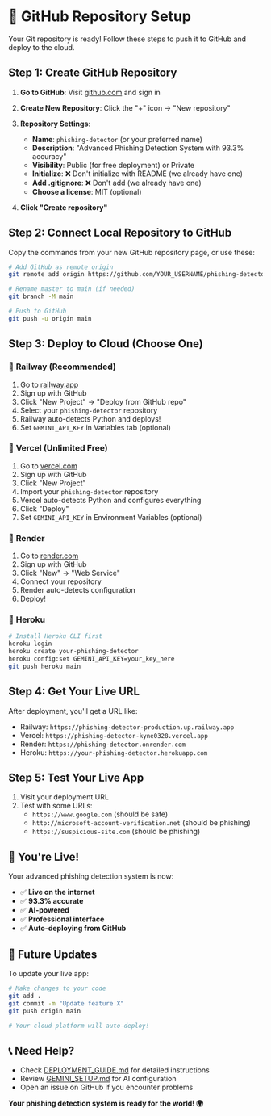 # 🚀 GitHub Repository Setup

Your Git repository is ready! Follow these steps to push it to GitHub and deploy to the cloud.

## Step 1: Create GitHub Repository

1. **Go to GitHub**: Visit [github.com](https://github.com) and sign in
2. **Create New Repository**: Click the "+" icon → "New repository"
3. **Repository Settings**:
   - **Name**: `phishing-detector` (or your preferred name)
   - **Description**: "Advanced Phishing Detection System with 93.3% accuracy"
   - **Visibility**: Public (for free deployment) or Private
   - **Initialize**: ❌ Don't initialize with README (we already have one)
   - **Add .gitignore**: ❌ Don't add (we already have one)
   - **Choose a license**: MIT (optional)

4. **Click "Create repository"**

## Step 2: Connect Local Repository to GitHub

Copy the commands from your new GitHub repository page, or use these:

```bash
# Add GitHub as remote origin
git remote add origin https://github.com/YOUR_USERNAME/phishing-detector.git

# Rename master to main (if needed)
git branch -M main

# Push to GitHub
git push -u origin main
```

## Step 3: Deploy to Cloud (Choose One)

### 🎯 **Railway (Recommended)**
1. Go to [railway.app](https://railway.app)
2. Sign up with GitHub
3. Click "New Project" → "Deploy from GitHub repo"
4. Select your `phishing-detector` repository
5. Railway auto-detects Python and deploys!
6. Set `GEMINI_API_KEY` in Variables tab (optional)

### 🚀 **Vercel (Unlimited Free)**
1. Go to [vercel.com](https://vercel.com)
2. Sign up with GitHub
3. Click "New Project"
4. Import your `phishing-detector` repository
5. Vercel auto-detects Python and configures everything
6. Click "Deploy"
7. Set `GEMINI_API_KEY` in Environment Variables (optional)

### 🥈 **Render**
1. Go to [render.com](https://render.com)
2. Sign up with GitHub
3. Click "New" → "Web Service"
4. Connect your repository
5. Render auto-detects configuration
6. Deploy!

### 🥉 **Heroku**
```bash
# Install Heroku CLI first
heroku login
heroku create your-phishing-detector
heroku config:set GEMINI_API_KEY=your_key_here
git push heroku main
```

## Step 4: Get Your Live URL

After deployment, you'll get a URL like:
- Railway: `https://phishing-detector-production.up.railway.app`
- Vercel: `https://phishing-detector-kyne0328.vercel.app`
- Render: `https://phishing-detector.onrender.com`
- Heroku: `https://your-phishing-detector.herokuapp.com`

## Step 5: Test Your Live App

1. Visit your deployment URL
2. Test with some URLs:
   - `https://www.google.com` (should be safe)
   - `http://microsoft-account-verification.net` (should be phishing)
   - `https://suspicious-site.com` (should be phishing)

## 🎉 You're Live!

Your advanced phishing detection system is now:
- ✅ **Live on the internet**
- ✅ **93.3% accurate**
- ✅ **AI-powered**
- ✅ **Professional interface**
- ✅ **Auto-deploying from GitHub**

## 🔄 Future Updates

To update your live app:
```bash
# Make changes to your code
git add .
git commit -m "Update feature X"
git push origin main

# Your cloud platform will auto-deploy!
```

## 📞 Need Help?

- Check [DEPLOYMENT_GUIDE.md](DEPLOYMENT_GUIDE.md) for detailed instructions
- Review [GEMINI_SETUP.md](GEMINI_SETUP.md) for AI configuration
- Open an issue on GitHub if you encounter problems

**Your phishing detection system is ready for the world! 🌍**

